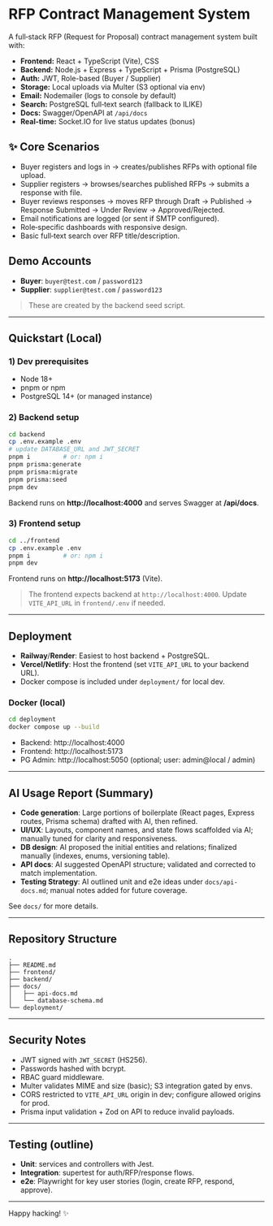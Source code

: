 # RFP Contract Management System

A full‑stack RFP (Request for Proposal) contract management system built with:

- **Frontend:** React + TypeScript (Vite), CSS
- **Backend:** Node.js + Express + TypeScript + Prisma (PostgreSQL)
- **Auth:** JWT, Role-based (Buyer / Supplier)
- **Storage:** Local uploads via Multer (S3 optional via env)
- **Email:** Nodemailer (logs to console by default)
- **Search:** PostgreSQL full‑text search (fallback to ILIKE)
- **Docs:** Swagger/OpenAPI at `/api/docs`
- **Real-time:** Socket.IO for live status updates (bonus)

## ✨ Core Scenarios
- Buyer registers and logs in → creates/publishes RFPs with optional file upload.
- Supplier registers → browses/searches published RFPs → submits a response with file.
- Buyer reviews responses → moves RFP through Draft → Published → Response Submitted → Under Review → Approved/Rejected.
- Email notifications are logged (or sent if SMTP configured).
- Role‑specific dashboards with responsive design.
- Basic full‑text search over RFP title/description.

## Demo Accounts
- **Buyer**: `buyer@test.com` / `password123`
- **Supplier**: `supplier@test.com` / `password123`

> These are created by the backend seed script.

---

## Quickstart (Local)

### 1) Dev prerequisites
- Node 18+
- pnpm or npm
- PostgreSQL 14+ (or managed instance)

### 2) Backend setup
```bash
cd backend
cp .env.example .env
# update DATABASE_URL and JWT_SECRET
pnpm i         # or: npm i
pnpm prisma:generate
pnpm prisma:migrate
pnpm prisma:seed
pnpm dev
```
Backend runs on **http://localhost:4000** and serves Swagger at **/api/docs**.

### 3) Frontend setup
```bash
cd ../frontend
cp .env.example .env
pnpm i         # or: npm i
pnpm dev
```
Frontend runs on **http://localhost:5173** (Vite).

> The frontend expects backend at `http://localhost:4000`. Update `VITE_API_URL` in `frontend/.env` if needed.

---

## Deployment

- **Railway**/**Render**: Easiest to host backend + PostgreSQL.
- **Vercel/Netlify**: Host the frontend (set `VITE_API_URL` to your backend URL).
- Docker compose is included under `deployment/` for local dev.

### Docker (local)
```bash
cd deployment
docker compose up --build
```
- Backend: http://localhost:4000
- Frontend: http://localhost:5173
- PG Admin: http://localhost:5050 (optional; user: admin@local / admin)

---

## AI Usage Report (Summary)
- **Code generation**: Large portions of boilerplate (React pages, Express routes, Prisma schema) drafted with AI, then refined.
- **UI/UX**: Layouts, component names, and state flows scaffolded via AI; manually tuned for clarity and responsiveness.
- **DB design**: AI proposed the initial entities and relations; finalized manually (indexes, enums, versioning table).
- **API docs**: AI suggested OpenAPI structure; validated and corrected to match implementation.
- **Testing Strategy**: AI outlined unit and e2e ideas under `docs/api-docs.md`; manual notes added for future coverage.

See `docs/` for more details.

---

## Repository Structure
```
.
├── README.md
├── frontend/
├── backend/
├── docs/
│   ├── api-docs.md
│   └── database-schema.md
└── deployment/
```

---

## Security Notes
- JWT signed with `JWT_SECRET` (HS256).
- Passwords hashed with bcrypt.
- RBAC guard middleware.
- Multer validates MIME and size (basic); S3 integration gated by envs.
- CORS restricted to `VITE_API_URL` origin in dev; configure allowed origins for prod.
- Prisma input validation + Zod on API to reduce invalid payloads.

---

## Testing (outline)
- **Unit**: services and controllers with Jest.
- **Integration**: supertest for auth/RFP/response flows.
- **e2e**: Playwright for key user stories (login, create RFP, respond, approve).

---

Happy hacking! ✨
